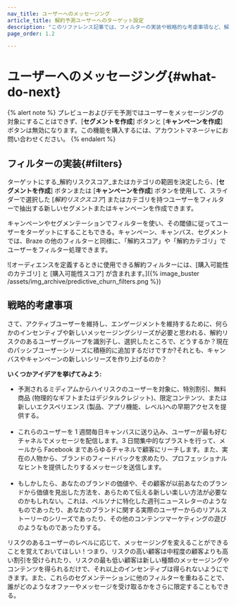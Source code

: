 ```yaml
---
nav_title: ユーザーへのメッセージング
article_title: 解約予測ユーザーへのターゲット設定
description: "このリファレンス記事では、フィルターの実装や戦略的な考慮事項など、解約予測の作成後に考えられる次のステップについて説明します。"
page_order: 1.2

---
```


# ユーザーへのメッセージング{#what-do-next}

{% alert note %}
プレビューおよびデモ予測ではユーザーをメッセージングの対象にすることはできず、[**セグメントを作成**] ボタンと [**キャンペーンを作成**] ボタンは無効になります。この機能を購入するには、アカウントマネージャにお問い合わせください。
{% endalert %}

## フィルターの実装{#filters}

ターゲットにする_解約リスクスコア_またはカテゴリの範囲を決定したら、[**セグメントを作成**] ボタンまたは [**キャンペーンを作成**] ボタンを使用して、スライダーで選択した [_解約リスクスコア_] またはカテゴリを持つユーザーをフィルターで抽出する新しいセグメントまたはキャンペーンを作成できます。

キャンペーンやセグメンテーションでフィルターを使い、その閾値に従ってユーザーをターゲットにすることもできる。キャンペーン、キャンバス、セグメントでは、Braze の他のフィルターと同様に、「解約スコア」や「解約カテゴリ」でユーザーをフィルター処理できます。

![オーディエンスを定義するときに使用できる解約フィルターには、[購入可能性のカテゴリ] と [購入可能性スコア] が含まれます。]({% image_buster /assets/img_archive/predictive_churn_filters.png %})

## 戦略的考慮事項

さて、アクティブユーザーを維持し、エンゲージメントを維持するために、何らかのインセンティブや新しいメッセージングシリーズが必要と思われる、解約リスクのあるユーザーグループを識別子し、選択したところで、どうするか？現在のパッシブユーザーシリーズに積極的に追加するだけですか?それとも、キャンバスやキャンペーンの新しいシリーズを作り上げるのか？ 

**いくつかアイデアを挙げてみよう:**

- 予測されるミディアムからハイリスクのユーザーを対象に、特別割引、無料商品 (物理的なギフトまたはデジタルクレジット)、限定コンテンツ、または新しいエクスペリエンス (製品、アプリ機能、レベル)への早期アクセスを提供する。<br><br>
- これらのユーザーを 1 週間毎日キャンバスに送り込み、ユーザーが最も好むチャネルでメッセージを配信します。3 日間集中的なブラストを行って、メールから Facebook まであらゆるチャネルで顧客にリーチします。また、実在の人物から、ブランドのフィードバックを求めたり、プロフェッショナルなヒントを提供したりするメッセージを送信します。<br><br>
- もしかしたら、あなたのブランドの価値や、その顧客が以前あなたのブランドから価値を見出した方法を、あらためて伝える新しい楽しい方法が必要なのかもしれない。これは、ペルソナに特化した週刊ニュースレターのようなものであったり、あなたのブランドに関する実際のユーザーからのリアルストーリーのシリーズであったり、その他のコンテンツマーケティングの遊びのようなものであったりする。

リスクのあるユーザーのレベルに応じて、メッセージングを変えることができることを覚えておいてほしい！つまり、リスクの高い顧客は中程度の顧客よりも高い割引を受けられたり、リスクの最も低い顧客は新しい種類のメッセージングやコンテンツを得られるだけで、それ以上のインセンティブは得られないようにできます。また、これらのセグメンテーションに他のフィルターを重ねることで、誰がどのようなオファーやメッセージを受け取るかをさらに限定することもできる。


